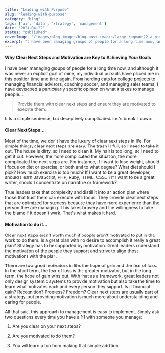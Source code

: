 ```yaml
---
title: "Leading with Purpose"
slug: "leading-with-purpose"
category: "blog"
tags: ['ai', 'data', 'strategy', 'management']
date: "2023-04-22"
status: "published"
coverImage: "/images/blog-images/blog-post-images/large_ragmann22_a_pixar_style_image_of_a_general_explaining_a_battle_0f0ab8d6_7f07_4cf6_8173_271f4e797419_34d424b5df.png"
excerpt: "I have been managing groups of people for a long time now, and although it was never an explicit goal of mine, my individual pursuits have placed me in this position time and time again. From herdi..."
---
```


#### **Why Clear Next Steps and Motivation are Key to Achieving Your Goals**

I have been managing groups of people for a long time now, and although it was never an explicit goal of mine, my individual pursuits have placed me in this position time and time again. From herding cats for college projects to managing financial advisors, coaching soccer, and managing sales teams, I have developed a particularly specific opinion on what it takes to manage people...

> Provide them with clear next steps and ensure they are motivated to execute them.



It is a simple sentence, but deceptively complicated. Let's break it down:

#### Clear Next Steps...

Most of the time, we don't have the luxury of clear next steps in life. For simple things, clear next steps are easy. The trash is full, so I need to take it out. The house is dirty, so I need to clean it. My hair is too long, so I need to get it cut. However, the more complicated the situation, the more complicated the next steps are. For instance, if I want to lose weight, should I focus on diet or exercise, or both and to what degree? What diet should I pick? How much exercise is too much? If I want to be a great developer, should I learn JavaScript, PHP, Ruby, HTML, CSS...? If I want to be a great writer, should I concentrate on narrative or framework?

True leaders take that complexity and distill it into an action plan where those that trust them can execute with focus. They provide clear next steps that are optimized for success because they have more experience than the person they are managing. This takes bravery and the willingness to take the blame if it doesn't work. That's what makes it hard.

#### Motivation to do it...

Clear next steps aren't worth much if people aren't motivated to put in the work to do them. Is a great plan with no desire to accomplish it really a great plan? Strategy has to be supported by motivation. Great leaders understand the motivation of the people they support and strive to align those motivations with the plan.

There are two great motivators in life: the hope of gain and the fear of loss. In the short term, the fear of loss is the greater motivator, but in the long term, the hope of gain wins out. With that as a framework, great leaders not only design systemic systems to provide motivation but also take the time to learn what motivates each and every person they support. Is it financial gain? Recognition? Progress? Freedom? Clear next steps are usually part of a strategy, but providing motivation is much more about understanding and caring for people.

All that said, this approach to management is easy to implement. Simply ask two questions every time you have a 1:1 with someone you manage:

1. Are you clear on your next steps?


1. Are you motivated to do them?


1. You will learn a ton from making that simple addition.



